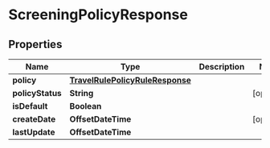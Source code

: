 

# ScreeningPolicyResponse


## Properties

| Name | Type | Description | Notes |
|------------ | ------------- | ------------- | -------------|
|**policy** | [**TravelRulePolicyRuleResponse**](TravelRulePolicyRuleResponse.md) |  |  |
|**policyStatus** | **String** |  |  [optional] |
|**isDefault** | **Boolean** |  |  |
|**createDate** | **OffsetDateTime** |  |  [optional] |
|**lastUpdate** | **OffsetDateTime** |  |  |



